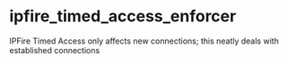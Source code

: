 # ipfire_timed_access_enforcer
IPFire Timed Access only affects new connections; this neatly deals with established connections

